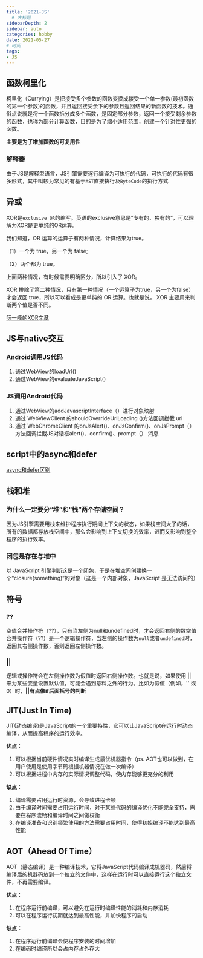```yaml
---
title: '2021-JS'
  # 大标题
sidebarDepth: 2
sidebar: auto
categories: hobby
date: 2021-05-27
# 时间
tags:
- JS
---
```


## 函数柯里化
柯里化（Currying）是把接受多个参数的函数变换成接受一个单一参数(最初函数的第一个参数)的函数，并且返回接受余下的参数且返回结果的新函数的技术。通俗点说就是将一个函数拆分成多个函数，是固定部分参数，返回一个接受剩余参数的函数，也称为部分计算函数，目的是为了缩小适用范围，创建一个针对性更强的函数。

**主要是为了增加函数的可复用性**


### 解释器
由于JS是解释型语言，JS引擎需要逐行编译为可执行的代码，可执行的代码有很多形式，其中叫较为常见的有基于`AST`直接执行及`ByteCode`的执行方式


## 异或
XOR是`exclusive OR`的缩写。英语的exclusive意思是”专有的、独有的“，可以理解为XOR是更单纯的OR运算。

我们知道，OR 运算的运算子有两种情况，计算结果为true。

（1）一个为 true，另一个为 false;

（2）两个都为 true。

上面两种情况，有时候需要明确区分，所以引入了 XOR。

XOR 排除了第二种情况，只有第一种情况（一个运算子为true，另一个为false）才会返回 true，所以可以看成是更单纯的 OR 运算。也就是说， XOR 主要用来判断两个值是否不同。

[阮一峰的XOR文章](https://www.ruanyifeng.com/blog/2021/01/_xor.html)

## JS与native交互
### Android调用JS代码
1. 通过WebView的loadUrl()
2. 通过WebView的evaluateJavaScript()

### JS调用Android代码
1. 通过WebView的addJavascriptInterface（）进行对象映射
2. 通过 WebViewClient 的shouldOverrideUrlLoading ()方法回调拦截 url
3. 通过 WebChromeClient 的onJsAlert()、onJsConfirm()、onJsPrompt（）方法回调拦截JS对话框alert()、confirm()、prompt（） 消息

## script中的async和defer
[async和defer区别](https://juejin.cn/post/6894629999215640583)

## 栈和堆
### 为什么一定要分“堆”和“栈”两个存储空间？
因为JS引擎需要用栈来维护程序执行期间上下文的状态，如果栈空间大了的话，所有的数据都存放栈空间中，那么会影响到上下文切换的效率，进而又影响到整个程序的执行效率。


### 闭包是存在与堆中
以 JavaScript 引擎判断这是一个闭包，于是在堆空间创建换一个“closure(something)”的对象（这是一个内部对象，JavaScript 是无法访问的）

## 符号
### ??
空值合并操作符（??），只有当左侧为null和undefined时，才会返回右侧的数空值合并操作符（??）是一个逻辑操作符，当左侧的操作数为`null`或者`undefined`时，返回其右侧操作数，否则返回左侧操作数。

### ||
逻辑或操作符会在左侧操作数为假值时返回右侧操作数。也就是说，如果使用 || 来为某些变量设置默认值，可能会遇到意料之外的行为。比如为假值（例如，'' 或 0）时，**||有点像if后面括号的判断**

## JIT(Just In Time)
JIT(动态编译)是JavaScript的一个重要特性，它可以让JavaScript在运行时动态编译，从而提高程序的运行效率。

**优点**：
1. 可以根据当前硬件情况实时编译生成最优机器指令（ps. AOT也可以做到，在用户使用是使用字节码根据机器情况在做一次编译）
2. 可以根据进程中内存的实际情况调整代码，使内存能够更充分的利用


**缺点**：
1. 编译需要占用运行时资源，会导致进程卡顿
2. 由于编译时间需要占用运行时间，对于某些代码的编译优化不能完全支持，需要在程序流畅和编译时间之间做权衡
3. 在编译准备和识别频繁使用的方法需要占用时间，使得初始编译不能达到最高性能

## AOT（Ahead Of Time）
AOT（静态编译）是一种编译技术，它将JavaScript代码编译成机器码，然后将编译后的机器码放到一个独立的文件中，这样在运行时可以直接运行这个独立文件，不再需要编译。

**优点**：
1. 在程序运行前编译，可以避免在运行时编译性能的消耗和内存消耗
2. 可以在程序运行初期就达到最高性能，并加快程序的启动

**缺点：**
1. 在程序运行前编译会使程序安装的时间增加
2. 在编码时编译所以会占内存占外存大
